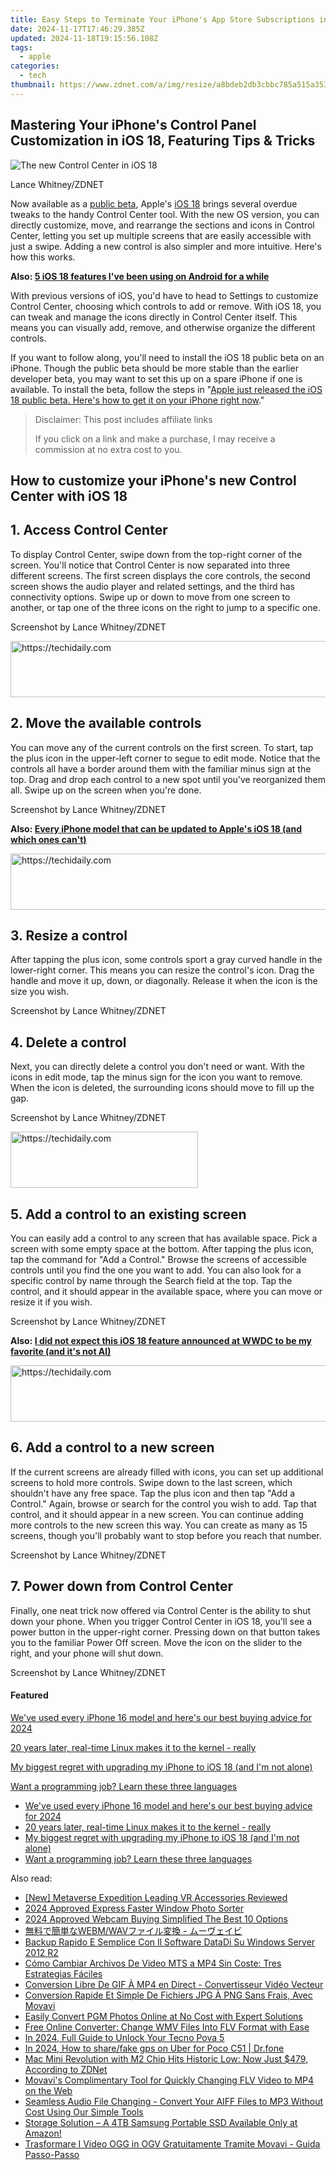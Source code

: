 ```yaml
---
title: Easy Steps to Terminate Your iPhone's App Store Subscriptions in iOS 15 - Tips From ZDNet!
date: 2024-11-17T17:46:29.385Z
updated: 2024-11-18T19:15:56.108Z
tags:
  - apple
categories:
  - tech
thumbnail: https://www.zdnet.com/a/img/resize/a8bdeb2db3cbbc785a515a353c9b6c9da28a74d1/2022/05/05/1432a16f-0ac7-49d6-bb53-3f0313e70ca1/283652613.jpg?width=278&height=156&fit=crop&auto=webp
---
```


## Mastering Your iPhone's Control Panel Customization in iOS 18, Featuring Tips & Tricks

![The new Control Center in iOS 18](https://www.zdnet.com/a/img/resize/0fad3187119a65464264acfafa3242d4fc9ae68c/2024/06/13/a720fde8-728a-4ee7-aa73-4977973280fa/figure-top-how-to-use-and-customize-your-iphones-new-control-center-with-ios-18.jpg?auto=webp&width=1280)

Lance Whitney/ZDNET

Now available as a [public beta](https://www.zdnet.com/article/apple-just-released-the-ios-18-public-beta-heres-how-to-get-it-on-your-iphone-right-now/), Apple's [iOS 18](https://www.zdnet.com/article/ios-18-the-biggest-iphone-changes-apple-announced-at-wwdc-2024/) brings several overdue tweaks to the handy Control Center tool. With the new OS version, you can directly customize, move, and rearrange the sections and icons in Control Center, letting you set up multiple screens that are easily accessible with just a swipe. Adding a new control is also simpler and more intuitive. Here's how this works.

**Also: [5 iOS 18 features I've been using on Android for a while](https://www.zdnet.com/article/5-ios-18-features-ive-been-using-on-android-for-a-while/)**

With previous versions of iOS, you'd have to head to Settings to customize Control Center, choosing which controls to add or remove. With iOS 18, you can tweak and manage the icons directly in Control Center itself. This means you can visually add, remove, and otherwise organize the different controls.

If you want to follow along, you'll need to install the iOS 18 public beta on an iPhone. Though the public beta should be more stable than the earlier developer beta, you may want to set this up on a spare iPhone if one is available. To install the beta, follow the steps in "[Apple just released the iOS 18 public beta. Here's how to get it on your iPhone right now](https://www.zdnet.com/article/apple-just-released-the-ios-18-public-beta-heres-how-to-get-it-on-your-iphone-right-now/)."

>  Disclaimer: This post includes affiliate links
>
>  If you click on a link and make a purchase, I may receive a commission at no extra cost to you.
>

## How to customize your iPhone's new Control Center with iOS 18

## 1\. Access Control Center

To display Control Center, swipe down from the top-right corner of the screen. You'll notice that Control Center is now separated into three different screens. The first screen displays the core controls, the second screen shows the audio player and related settings, and the third has connectivity options. Swipe up or down to move from one screen to another, or tap one of the three icons on the right to jump to a specific one.

Screenshot by Lance Whitney/ZDNET

<!-- affiliate ads begin -->
<a href="https://ephamedtechinc.pxf.io/c/5597632/2137220/26400" target="_top" id="2137220">
  <img src="//a.impactradius-go.com/display-ad/26400-2137220" border="0" alt="https://techidaily.com" width="728" height="90"/>
</a>
<img height="0" width="0" src="https://ephamedtechinc.pxf.io/i/5597632/2137220/26400" style="position:absolute;visibility:hidden;" border="0" />
<!-- affiliate ads end -->

## 2\. Move the available controls

You can move any of the current controls on the first screen. To start, tap the plus icon in the upper-left corner to segue to edit mode. Notice that the controls all have a border around them with the familiar minus sign at the top. Drag and drop each control to a new spot until you've reorganized them all. Swipe up on the screen when you're done.

Screenshot by Lance Whitney/ZDNET

**Also: [Every iPhone model that can be updated to Apple's iOS 18 (and which ones can't)](https://www.zdnet.com/article/every-iphone-model-that-can-be-updated-to-apples-ios-18-and-which-ones-cant/)**

<!-- affiliate ads begin -->
<a href="https://appsumo.8odi.net/c/5597632/2052063/7443" target="_top" id="2052063">
  <img src="//a.impactradius-go.com/display-ad/7443-2052063" border="0" alt="https://techidaily.com" width="728" height="90"/>
</a>
<img height="0" width="0" src="https://appsumo.8odi.net/i/5597632/2052063/7443" style="position:absolute;visibility:hidden;" border="0" />
<!-- affiliate ads end -->

## 3\. Resize a control

After tapping the plus icon, some controls sport a gray curved handle in the lower-right corner. This means you can resize the control's icon. Drag the handle and move it up, down, or diagonally. Release it when the icon is the size you wish.

Screenshot by Lance Whitney/ZDNET

## 4\. Delete a control

Next, you can directly delete a control you don't need or want. With the icons in edit mode, tap the minus sign for the icon you want to remove. When the icon is deleted, the surrounding icons should move to fill up the gap.

Screenshot by Lance Whitney/ZDNET

<!-- affiliate ads begin -->
<a href="https://aligracehair.sjv.io/c/5597632/1948949/19272" target="_top" id="1948949">
  <img src="//a.impactradius-go.com/display-ad/19272-1948949" border="0" alt="https://techidaily.com" width="300" height="90"/>
</a>
<img height="0" width="0" src="https://aligracehair.sjv.io/i/5597632/1948949/19272" style="position:absolute;visibility:hidden;" border="0" />
<!-- affiliate ads end -->

## 5\. Add a control to an existing screen

You can easily add a control to any screen that has available space. Pick a screen with some empty space at the bottom. After tapping the plus icon, tap the command for "Add a Control." Browse the screens of accessible controls until you find the one you want to add. You can also look for a specific control by name through the Search field at the top. Tap the control, and it should appear in the available space, where you can move or resize it if you wish.

Screenshot by Lance Whitney/ZDNET

**Also: [I did not expect this iOS 18 feature announced at WWDC to be my favorite (and it's not AI)](https://www.zdnet.com/article/i-did-not-expect-this-ios-18-feature-announced-at-wwdc-to-be-my-favorite-and-its-not-ai/)**

<!-- affiliate ads begin -->
<a href="https://ursime.pxf.io/c/5597632/2136545/16384" target="_top" id="2136545">
  <img src="//a.impactradius-go.com/display-ad/16384-2136545" border="0" alt="https://techidaily.com" width="728" height="90"/>
</a>
<img height="0" width="0" src="https://ursime.pxf.io/i/5597632/2136545/16384" style="position:absolute;visibility:hidden;" border="0" />
<!-- affiliate ads end -->

## 6\. Add a control to a new screen

If the current screens are already filled with icons, you can set up additional screens to hold more controls. Swipe down to the last screen, which shouldn't have any free space. Tap the plus icon and then tap "Add a Control." Again, browse or search for the control you wish to add. Tap that control, and it should appear in a new screen. You can continue adding more controls to the new screen this way. You can create as many as 15 screens, though you'll probably want to stop before you reach that number.

Screenshot by Lance Whitney/ZDNET

## 7\. Power down from Control Center

Finally, one neat trick now offered via Control Center is the ability to shut down your phone. When you trigger Control Center in iOS 18, you'll see a power button in the upper-right corner. Pressing down on that button takes you to the familiar Power Off screen. Move the icon on the slider to the right, and your phone will shut down.

Screenshot by Lance Whitney/ZDNET

#### Featured

[We've used every iPhone 16 model and here's our best buying advice for 2024](https://www.zdnet.com/article/iphone-16-pro-max-buying-advice-2024/ "We've used every iPhone 16 model and here's our best buying advice for 2024")

[20 years later, real-time Linux makes it to the kernel - really](https://www.zdnet.com/article/20-years-later-real-time-linux-makes-it-to-the-kernel-really/ "20 years later, real-time Linux makes it to the kernel - really")

[My biggest regret with upgrading my iPhone to iOS 18 (and I'm not alone)](https://www.zdnet.com/article/my-biggest-regret-with-upgrading-my-iphone-to-ios-18-and-im-not-alone/ "My biggest regret with upgrading my iPhone to iOS 18 (and I'm not alone)")

[Want a programming job? Learn these three languages](https://www.zdnet.com/article/want-a-programming-job-learn-these-three-languages/ "Want a programming job? Learn these three languages")

* [We've used every iPhone 16 model and here's our best buying advice for 2024](https://www.zdnet.com/article/iphone-16-pro-max-buying-advice-2024/ "We've used every iPhone 16 model and here's our best buying advice for 2024")
* [20 years later, real-time Linux makes it to the kernel - really](https://www.zdnet.com/article/20-years-later-real-time-linux-makes-it-to-the-kernel-really/ "20 years later, real-time Linux makes it to the kernel - really")
* [My biggest regret with upgrading my iPhone to iOS 18 (and I'm not alone)](https://www.zdnet.com/article/my-biggest-regret-with-upgrading-my-iphone-to-ios-18-and-im-not-alone/ "My biggest regret with upgrading my iPhone to iOS 18 (and I'm not alone)")
* [Want a programming job? Learn these three languages](https://www.zdnet.com/article/want-a-programming-job-learn-these-three-languages/ "Want a programming job? Learn these three languages")

<ins class="adsbygoogle"
     style="display:block"
     data-ad-format="autorelaxed"
     data-ad-client="ca-pub-7571918770474297"
     data-ad-slot="1223367746"></ins>

<ins class="adsbygoogle"
     style="display:block"
     data-ad-client="ca-pub-7571918770474297"
     data-ad-slot="8358498916"
     data-ad-format="auto"
     data-full-width-responsive="true"></ins>

<span class="atpl-alsoreadstyle">Also read:</span>
<div><ul>
<li><a href="https://article-helps.techidaily.com/new-metaverse-expedition-leading-vr-accessories-reviewed/"><u>[New] Metaverse Expedition Leading VR Accessories Reviewed</u></a></li>
<li><a href="https://some-techniques.techidaily.com/2024-approved-express-faster-window-photo-sorter/"><u>2024 Approved Express Faster Window Photo Sorter</u></a></li>
<li><a href="https://screen-activity-recording.techidaily.com/2024-approved-webcam-buying-simplified-the-best-10-options/"><u>2024 Approved Webcam Buying Simplified The Best 10 Options</u></a></li>
<li><a href="https://techtrends.techidaily.com/1726223181465-webmwav/"><u>無料で簡単なWEBM/WAVファイル変換 - ムーヴェイビ</u></a></li>
<li><a href="https://win-fantastic.techidaily.com/backup-rapido-e-semplice-con-il-software-datadi-su-windows-server-2012-r2/"><u>Backup Rapido E Semplice Con Il Software DataDi Su Windows Server 2012 R2</u></a></li>
<li><a href="https://blog-min.techidaily.com/como-cambiar-archivos-de-video-mts-a-mp4-sin-coste-tres-estrategias-faciles/"><u>Cómo Cambiar Archivos De Video MTS a MP4 Sin Coste: Tres Estrategias Fáciles</u></a></li>
<li><a href="https://techtrends.techidaily.com/conversion-libre-de-gif-a-mp4-en-direct-convertisseur-video-vecteur/"><u>Conversion Libre De GIF À MP4 en Direct - Convertisseur Vidéo Vecteur</u></a></li>
<li><a href="https://techtrends.techidaily.com/conversion-rapide-et-simple-de-fichiers-jpg-a-png-sans-frais-avec-movavi/"><u>Conversion Rapide Et Simple De Fichiers JPG À PNG Sans Frais, Avec Movavi</u></a></li>
<li><a href="https://techtrends.techidaily.com/easily-convert-pgm-photos-online-at-no-cost-with-expert-solutions/"><u>Easily Convert PGM Photos Online at No Cost with Expert Solutions</u></a></li>
<li><a href="https://techtrends.techidaily.com/free-online-converter-change-wmv-files-into-flv-format-with-ease/"><u>Free Online Converter: Change WMV Files Into FLV Format with Ease</u></a></li>
<li><a href="https://unlock-android.techidaily.com/in-2024-full-guide-to-unlock-your-tecno-pova-5-by-drfone-android/"><u>In 2024, Full Guide to Unlock Your Tecno Pova 5</u></a></li>
<li><a href="https://review-topics.techidaily.com/in-2024-how-to-sharefake-gps-on-uber-for-poco-c51-drfone-by-drfone-virtual-android/"><u>In 2024, How to share/fake gps on Uber for Poco C51 | Dr.fone</u></a></li>
<li><a href="https://tech-renaissance.techidaily.com/mac-mini-revolution-with-m2-chip-hits-historic-low-now-just-479-according-to-zdnet/"><u>Mac Mini Revolution with M2 Chip Hits Historic Low: Now Just $479, According to ZDNet</u></a></li>
<li><a href="https://techtrends.techidaily.com/movavis-complimentary-tool-for-quickly-changing-flv-video-to-mp4-on-the-web/"><u>Movavi's Complimentary Tool for Quickly Changing FLV Video to MP4 on the Web</u></a></li>
<li><a href="https://techtrends.techidaily.com/seamless-audio-file-changing-convert-your-aiff-files-to-mp3-without-cost-using-our-simple-tools/"><u>Seamless Audio File Changing - Convert Your AIFF Files to MP3 Without Cost Using Our Simple Tools</u></a></li>
<li><a href="https://hardware-tips.techidaily.com/storage-solution-a-4tb-samsung-portable-ssd-available-only-at-amazon/"><u>Storage Solution – A 4TB Samsung Portable SSD Available Only at Amazon!</u></a></li>
<li><a href="https://techtrends.techidaily.com/trasformare-i-video-ogg-in-ogv-gratuitamente-tramite-movavi-guida-passo-passo/"><u>Trasformare I Video OGG in OGV Gratuitamente Tramite Movavi - Guida Passo-Passo</u></a></li>
</ul></div>

